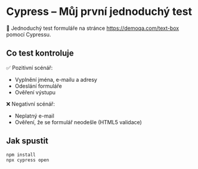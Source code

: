 # Cypress – Můj první jednoduchý test

🧪 Jednoduchý test formuláře na stránce https://demoqa.com/text-box pomocí Cypressu.

## Co test kontroluje

✅ Pozitivní scénář:
- Vyplnění jména, e-mailu a adresy
- Odeslání formuláře
- Ověření výstupu

❌ Negativní scénář:
- Neplatný e-mail
- Ověření, že se formulář neodešle (HTML5 validace)

## Jak spustit

```bash
npm install
npx cypress open

